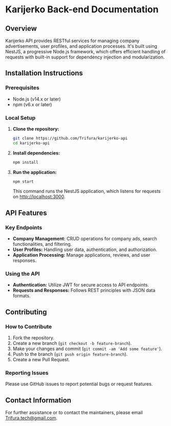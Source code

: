 # Karijerko Back-end Documentation

## Overview
Karijerko API provides RESTful services for managing company advertisements, user profiles, and application processes. It's built using NestJS, a progressive Node.js framework, which offers efficient handling of requests with built-in support for dependency injection and modularization.

## Installation Instructions
### Prerequisites
- Node.js (v14.x or later)
- npm (v6.x or later)

### Local Setup
1. **Clone the repository:**
   ```bash
   git clone https://github.com/Trifura/karijerko-api
   cd karijerko-api
   ```

2. **Install dependencies:**
   ```bash
   npm install
   ```

3. **Run the application:**
   ```bash
   npm start
   ```
   This command runs the NestJS application, which listens for requests on [http://localhost:3000](http://localhost:3000).

## API Features
### Key Endpoints
- **Company Management:** CRUD operations for company ads, search functionalities, and filtering.
- **User Profiles:** Handling user data, authentication, and authorization.
- **Application Processing:** Manage applications, reviews, and user responses.

### Using the API
- **Authentication:** Utilize JWT for secure access to API endpoints.
- **Requests and Responses:** Follows REST principles with JSON data formats.

## Contributing
### How to Contribute
1. Fork the repository.
2. Create a new branch (`git checkout -b feature-branch`).
3. Make your changes and commit (`git commit -am 'Add some feature'`).
4. Push to the branch (`git push origin feature-branch`).
5. Create a new Pull Request.

### Reporting Issues
Please use GitHub issues to report potential bugs or request features.

## Contact Information
For further assistance or to contact the maintainers, please email [Trifura.tech@gmail.com](mailto:Trifura.tech@gmail.com).
